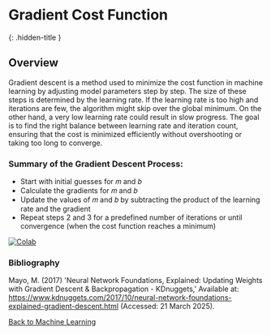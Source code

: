 # Gradient Cost Function
{: .hidden-title }

## Overview

Gradient descent is a method used to minimize the cost function in machine learning by adjusting model parameters step by step. The size of these steps is determined by the learning rate. If the learning rate is too high and iterations are few, the algorithm might skip over the global minimum. On the other hand, a very low learning rate could result in slow progress. The goal is to find the right balance between learning rate and iteration count, ensuring that the cost is minimized efficiently without overshooting or taking too long to converge.

### Summary of the Gradient Descent Process:
- Start with initial guesses for 𝑚 and 𝑏
- Calculate the gradients for 𝑚 and 𝑏
- Update the values of 𝑚 and 𝑏 by subtracting the product of the learning rate and the gradient
- Repeat steps 2 and 3 for a predefined number of iterations or until convergence (when the cost function reaches a minimum)


[![Colab](https://colab.research.google.com/assets/colab-badge.svg)](https://colab.research.google.com/github/jaco-uoeo/ml-artefact/blob/main/Unit08/Ex4%20gradient_descent_cost_function.ipynb)

### Bibliography

Mayo, M. (2017) 'Neural Network Foundations, Explained: Updating Weights with Gradient Descent & Backpropagation - KDnuggets,' Available at: https://www.kdnuggets.com/2017/10/neural-network-foundations-explained-gradient-descent.html (Accessed: 21 March 2025). 

[Back to Machine Learning](/machine_learning/)